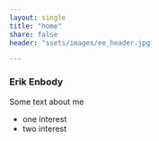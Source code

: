 ```yaml
---
layout: single
title: "home"
share: false
header: "ssets/images/ee_header.jpg

---
```


### Erik Enbody

Some text about me

+ one interest
+ two interest
